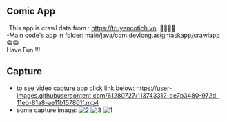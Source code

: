 ## Comic App
 -This app is crawl data from : https://truyencotich.vn. 📖📖📕📕 <br/>
 -Main code's app in folder: main/java/com.devlong.asigntaskapp/crawlapp 😁😁<br/>
 Have Fun !!!
## Capture
- to see video capture app click link below:
https://user-images.githubusercontent.com/61280727/113743312-be7b3480-972d-11eb-81a8-ae11b157861f.mp4
- some capture image: 
![2](https://user-images.githubusercontent.com/61280727/113742889-46147380-972d-11eb-8432-2e45089adf0f.jpg)
![3](https://user-images.githubusercontent.com/61280727/113742891-47de3700-972d-11eb-96bb-6d3659040c2b.jpg)
![1](https://user-images.githubusercontent.com/61280727/113742899-49a7fa80-972d-11eb-8dab-c611f050ac6b.jpg)
